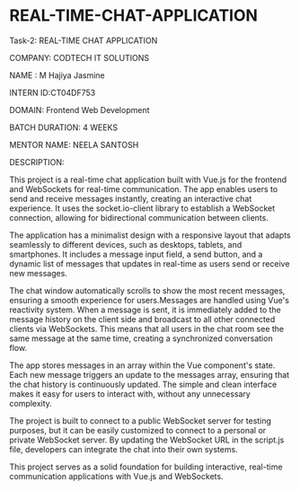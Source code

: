 # REAL-TIME-CHAT-APPLICATION

Task-2: REAL-TIME CHAT APPLICATION

COMPANY: CODTECH IT SOLUTIONS 

NAME : M Hajiya Jasmine

INTERN ID:CT04DF753

DOMAIN: Frontend Web Development

BATCH DURATION: 4 WEEKS

MENTOR NAME: NEELA SANTOSH

DESCRIPTION: 

This project is a real-time chat application built with Vue.js for the frontend and WebSockets for real-time communication. The app enables users to send and receive messages instantly, creating an interactive chat experience. It uses the socket.io-client library to establish a WebSocket connection, allowing for bidirectional communication between clients.

The application has a minimalist design with a responsive layout that adapts seamlessly to different devices, such as desktops, tablets, and smartphones. It includes a message input field, a send button, and a dynamic list of messages that updates in real-time as users send or receive new messages.

The chat window automatically scrolls to show the most recent messages, ensuring a smooth experience for users.Messages are handled using Vue's reactivity system. When a message is sent, it is immediately added to the message history on the client side and broadcast to all other connected clients via WebSockets. This means that all users in the chat room see the same message at the same time, creating a synchronized conversation flow.

The app stores messages in an array within the Vue component's state. Each new message triggers an update to the messages array, ensuring that the chat history is continuously updated. The simple and clean interface makes it easy for users to interact with, without any unnecessary complexity.

The project is built to connect to a public WebSocket server for testing purposes, but it can be easily customized to connect to a personal or private WebSocket server. By updating the WebSocket URL in the script.js file, developers can integrate the chat into their own systems.

This project serves as a solid foundation for building interactive, real-time communication applications with Vue.js and WebSockets.
